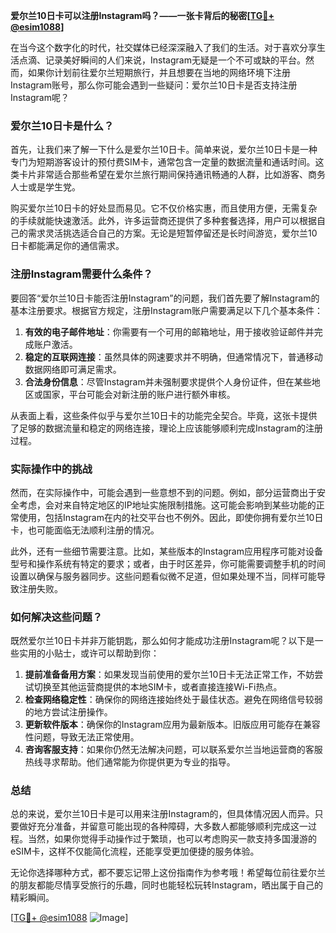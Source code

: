 **爱尔兰10日卡可以注册Instagram吗？——一张卡背后的秘密[[TG💪+ @esim1088](https://t.me/s/esim1088)]**

在当今这个数字化的时代，社交媒体已经深深融入了我们的生活。对于喜欢分享生活点滴、记录美好瞬间的人们来说，Instagram无疑是一个不可或缺的平台。然而，如果你计划前往爱尔兰短期旅行，并且想要在当地的网络环境下注册Instagram账号，那么你可能会遇到一些疑问：爱尔兰10日卡是否支持注册Instagram呢？

### 爱尔兰10日卡是什么？

首先，让我们来了解一下什么是爱尔兰10日卡。简单来说，爱尔兰10日卡是一种专门为短期游客设计的预付费SIM卡，通常包含一定量的数据流量和通话时间。这类卡片非常适合那些希望在爱尔兰旅行期间保持通讯畅通的人群，比如游客、商务人士或是学生党。

购买爱尔兰10日卡的好处显而易见。它不仅价格实惠，而且使用方便，无需复杂的手续就能快速激活。此外，许多运营商还提供了多种套餐选择，用户可以根据自己的需求灵活挑选适合自己的方案。无论是短暂停留还是长时间游览，爱尔兰10日卡都能满足你的通信需求。

### 注册Instagram需要什么条件？

要回答“爱尔兰10日卡能否注册Instagram”的问题，我们首先要了解Instagram的基本注册要求。根据官方规定，注册Instagram账户需要满足以下几个基本条件：

1. **有效的电子邮件地址**：你需要有一个可用的邮箱地址，用于接收验证邮件并完成账户激活。
2. **稳定的互联网连接**：虽然具体的网速要求并不明确，但通常情况下，普通移动数据网络即可满足需求。
3. **合法身份信息**：尽管Instagram并未强制要求提供个人身份证件，但在某些地区或国家，平台可能会对新注册的账户进行额外审核。

从表面上看，这些条件似乎与爱尔兰10日卡的功能完全契合。毕竟，这张卡提供了足够的数据流量和稳定的网络连接，理论上应该能够顺利完成Instagram的注册过程。

### 实际操作中的挑战

然而，在实际操作中，可能会遇到一些意想不到的问题。例如，部分运营商出于安全考虑，会对来自特定地区的IP地址实施限制措施。这可能会影响到某些功能的正常使用，包括Instagram在内的社交平台也不例外。因此，即使你拥有爱尔兰10日卡，也可能面临无法顺利注册的情况。

此外，还有一些细节需要注意。比如，某些版本的Instagram应用程序可能对设备型号和操作系统有特定的要求；或者，由于时区差异，你可能需要调整手机的时间设置以确保与服务器同步。这些问题看似微不足道，但如果处理不当，同样可能导致注册失败。

### 如何解决这些问题？

既然爱尔兰10日卡并非万能钥匙，那么如何才能成功注册Instagram呢？以下是一些实用的小贴士，或许可以帮助到你：

1. **提前准备备用方案**：如果发现当前使用的爱尔兰10日卡无法正常工作，不妨尝试切换至其他运营商提供的本地SIM卡，或者直接连接Wi-Fi热点。
2. **检查网络稳定性**：确保你的网络连接始终处于最佳状态。避免在网络信号较弱的地方尝试注册操作。
3. **更新软件版本**：确保你的Instagram应用为最新版本。旧版应用可能存在兼容性问题，导致无法正常使用。
4. **咨询客服支持**：如果你仍然无法解决问题，可以联系爱尔兰当地运营商的客服热线寻求帮助。他们通常能为你提供更为专业的指导。

### 总结

总的来说，爱尔兰10日卡是可以用来注册Instagram的，但具体情况因人而异。只要做好充分准备，并留意可能出现的各种障碍，大多数人都能够顺利完成这一过程。当然，如果你觉得手动操作过于繁琐，也可以考虑购买一款支持多国漫游的eSIM卡，这样不仅能简化流程，还能享受更加便捷的服务体验。

无论你选择哪种方式，都不要忘记带上这份指南作为参考哦！希望每位前往爱尔兰的朋友都能尽情享受旅行的乐趣，同时也能轻松玩转Instagram，晒出属于自己的精彩瞬间。

[[TG💪+ @esim1088](https://t.me/s/esim1088) ![Image](https://i.postimg.cc/4NQfJmqS/Snipaste-2025-05-13-00-14-12.png)]